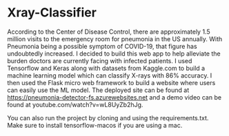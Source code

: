 # Xray-Classifier
According to the Center of Disease Control, there are approximately 1.5 million visits to the emergency room for pneumonia in the US annually. With Pneumonia being a possible symptom of COVID-19, that figure has undoubtedly increased. I decided to build this web app to help alleviate the burden doctors are currently facing with infected patients. I used Tensorflow and Keras along with datasets from Kaggle.com to build a machine learning model which can classify X-rays with 86% accuracy. I then used the Flask micro web framework to build a website where users can easily use the ML model. The deployed site can be found at https://pneumonia-detector-fs.azurewebsites.net and a demo video can be found at youtube.com/watch?v=wL8UyZb2hJg.

You can also run the project by cloning and using the requirements.txt. Make sure to install tensorflow-macos if you are using a mac.
